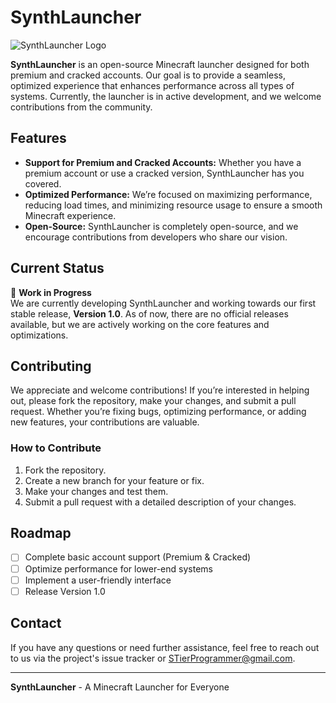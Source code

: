 # SynthLauncher

![SynthLauncher Logo](https://i.imgur.com/jCbkNh4.png)

**SynthLauncher** is an open-source Minecraft launcher designed for both premium and cracked accounts. Our goal is to provide a seamless, optimized experience that enhances performance across all types of systems. Currently, the launcher is in active development, and we welcome contributions from the community.

## Features

- **Support for Premium and Cracked Accounts:** Whether you have a premium account or use a cracked version, SynthLauncher has you covered.
- **Optimized Performance:** We’re focused on maximizing performance, reducing load times, and minimizing resource usage to ensure a smooth Minecraft experience.
- **Open-Source:** SynthLauncher is completely open-source, and we encourage contributions from developers who share our vision.

## Current Status

🚧 **Work in Progress**  
We are currently developing SynthLauncher and working towards our first stable release, **Version 1.0**. As of now, there are no official releases available, but we are actively working on the core features and optimizations.

## Contributing

We appreciate and welcome contributions! If you’re interested in helping out, please fork the repository, make your changes, and submit a pull request. Whether you’re fixing bugs, optimizing performance, or adding new features, your contributions are valuable.

### How to Contribute

1. Fork the repository.
2. Create a new branch for your feature or fix.
3. Make your changes and test them.
4. Submit a pull request with a detailed description of your changes.

## Roadmap

- [ ] Complete basic account support (Premium & Cracked)
- [ ] Optimize performance for lower-end systems
- [ ] Implement a user-friendly interface
- [ ] Release Version 1.0

## Contact

If you have any questions or need further assistance, feel free to reach out to us via the project's issue tracker or [STierProgrammer@gmail.com](mailto:contact@example.com).

---

**SynthLauncher** - A Minecraft Launcher for Everyone

